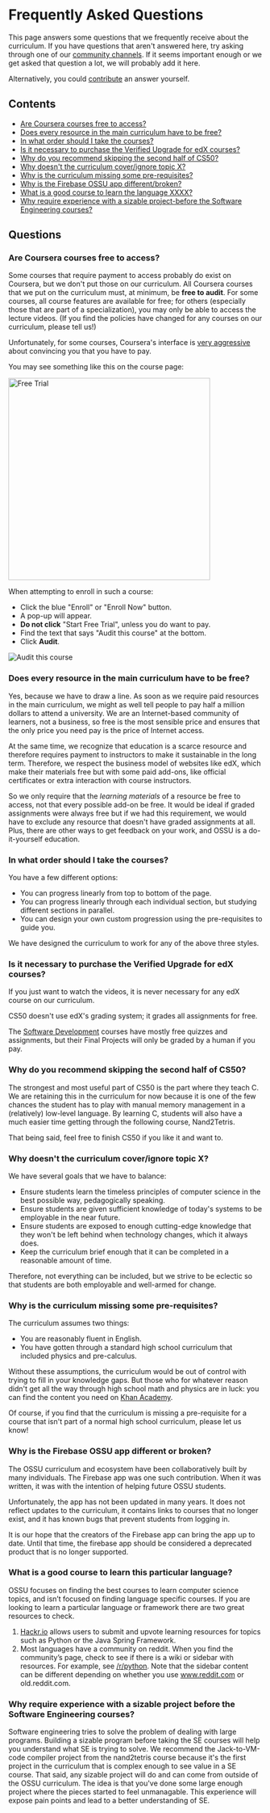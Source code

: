 # Frequently Asked Questions

This page answers some questions that we frequently receive about the curriculum.
If you have questions that aren't answered here, try asking through one of our [community channels](README.md#community).
If it seems important enough or we get asked that question a lot, we will probably add it here.

Alternatively, you could [contribute](#CONTRIBUTING.md) an answer yourself.

## Contents

- [Are Coursera courses free to access?](#are-coursera-courses-free-to-access)
- [Does every resource in the main curriculum have to be free?](#does-every-resource-in-the-main-curriculum-have-to-be-free)
- [In what order should I take the courses?](#in-what-order-should-i-take-the-courses)
- [Is it necessary to purchase the Verified Upgrade for edX courses?](#is-it-necessary-to-purchase-the-verified-upgrade-for-edx-courses)
- [Why do you recommend skipping the second half of CS50?](#why-do-you-recommend-skipping-the-second-half-of-cs50)
- [Why doesn't the curriculum cover/ignore topic X?](#why-doesnt-the-curriculum-coverignore-topic-x)
- [Why is the curriculum missing some pre-requisites?](#why-is-the-curriculum-missing-some-pre-requisites)
- [Why is the Firebase OSSU app different/broken?](#why-is-the-firebase-ossu-app-different-or-broken)
- [What is a good course to learn the language XXXX?](#what-is-a-good-course-to-learn-this-particular-language)
- [Why require experience with a sizable project-before the Software Engineering courses?](#why-require-experience-with-a-sizable-project-before-the-Software-Engineering-courses)

## Questions

### Are Coursera courses free to access?

Some courses that require payment to access probably do exist on Coursera, but we don't put those on our curriculum.
All Coursera courses that we put on the curriculum must, at minimum, be **free to audit**.
For some courses, all course features are available for free;
for others (especially those that are part of a specialization), you may only be able to access the lecture videos.
(If you find the policies have changed for any courses on our curriculum, please tell us!)

Unfortunately, for some courses, Coursera's interface is [very aggressive](https://darkpatterns.org/) about convincing you that you have to pay.

You may see something like this on the course page:

<img src="http://i.imgur.com/MxOcYZv.png" alt="Free Trial" style="width: 400px;"/>

When attempting to enroll in such a course:
- Click the blue "Enroll" or "Enroll Now" button.
- A pop-up will appear.
- **Do not click** "Start Free Trial", unless you do want to pay.
- Find the text that says "Audit this course" at the bottom.
- Click **Audit**.

![Audit this course](https://user-images.githubusercontent.com/3349406/27321369-95ca12e6-55cc-11e7-9b5c-f8fedd8fd643.png)

### Does every resource in the main curriculum have to be free?

Yes, because we have to draw a line.
As soon as we require paid resources in the main curriculum, we might as well tell people to pay half a million dollars to attend a university.
We are an Internet-based community of learners, not a business, so free is the most sensible price and ensures that the only price you need pay is the price of Internet access.

At the same time, we recognize that education is a scarce resource and therefore requires payment to instructors to make it sustainable in the long term.
Therefore, we respect the business model of websites like edX, which make their materials free but with some paid add-ons, like official certificates or extra interaction with course instructors.

So we only require that the *learning materials* of a resource be free to access, not that every possible add-on be free.
It would be ideal if graded assignments were always free but if we had this requirement, we would have to exclude any resource that doesn't have graded assignments at all.
Plus, there are other ways to get feedback on your work, and OSSU is a do-it-yourself education.

### In what order should I take the courses?

You have a few different options:
- You can progress linearly from top to bottom of the page.
- You can progress linearly through each individual section, but studying different sections in parallel.
- You can design your own custom progression using the pre-requisites to guide you.

We have designed the curriculum to work for any of the above three styles.

### Is it necessary to purchase the Verified Upgrade for edX courses?

If you just want to watch the videos, it is never necessary for any edX course on our curriculum.

CS50 doesn't use edX's grading system; it grades all assignments for free.

The [Software Development](https://www.edx.org/micromasters/software-development) courses have mostly free quizzes and assignments, but their Final Projects will only be graded by a human if you pay.

### Why do you recommend skipping the second half of CS50?

The strongest and most useful part of CS50 is the part where they teach C.
We are retaining this in the curriculum for now because it is one of the few chances the student has to play with manual memory management in a (relatively) low-level language.
By learning C, students will also have a much easier time getting through the following course, Nand2Tetris.

That being said, feel free to finish CS50 if you like it and want to.

### Why doesn't the curriculum cover/ignore topic X?

We have several goals that we have to balance:
- Ensure students learn the timeless principles of computer science in the best possible way, pedagogically speaking.
- Ensure students are given sufficient knowledge of today's systems to be employable in the near future.
- Ensure students are exposed to enough cutting-edge knowledge that they won't be left behind when technology changes, which it always does.
- Keep the curriculum brief enough that it can be completed in a reasonable amount of time.

Therefore, not everything can be included, but we strive to be eclectic so that students are both employable and well-armed for change.

### Why is the curriculum missing some pre-requisites?

The curriculum assumes two things:
- You are reasonably fluent in English.
- You have gotten through a standard high school curriculum that included physics and pre-calculus.

Without these assumptions, the curriculum would be out of control with trying to fill in your knowledge gaps.
But those who for whatever reason didn't get all the way through high school math and physics are in luck: you can find the content you need on [Khan Academy](https://www.khanacademy.org/).

Of course, if you find that the curriculum is missing a pre-requisite for a course that isn't part of a normal high school curriculum, please let us know!

### Why is the Firebase OSSU app different or broken?

The OSSU curriculum and ecosystem have been collaboratively built by many individuals. The Firebase app was one such contribution. When it was written, it was with the intention of helping future OSSU students.

Unfortunately, the app has not been updated in many years. It does not reflect updates to the curriculum, it contains links to courses that no longer exist, and it has known bugs that prevent students from logging in.

It is our hope that the creators of the Firebase app can bring the app up to date. Until that time, the firebase app should be considered a deprecated product that is no longer supported.

### What is a good course to learn this particular language?
OSSU focuses on finding the best courses to learn computer science topics, and isn’t focused on finding language specific courses. If you are looking to learn a particular language or framework there are two great resources to check.
1. [Hackr.io](https://hackr.io/) allows users to submit and upvote learning resources for topics such as Python or the Java Spring Framework.
2. Most languages have a community on reddit. When you find the community’s page, check to see if there is a wiki or sidebar with resources. For example, see [/r/python](https://old.reddit.com/r/Python). Note that the sidebar content can be different depending on whether you use www.reddit.com or old.reddit.com.

### Why require experience with a sizable project before the Software Engineering courses?

Software engineering tries to solve the problem of dealing with large programs. Building a sizable program before taking the SE courses will help you understand what SE is trying to solve. We recommend the Jack-to-VM-code compiler project from the nand2tetris course because it's the first project in the curriculum that is complex enough to see value in a SE course. That said, any sizable project will do and can come from outside of the OSSU curriculum. The idea is that you've done some large enough project where the pieces started to feel unmanagable. This experience will expose pain points and lead to a better understanding of SE.

